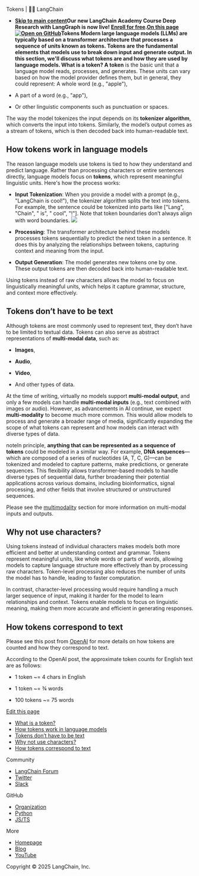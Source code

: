 Tokens | 🦜️🔗 LangChain
- **[Skip to main content](#__docusaurus_skipToContent_fallback)Our new LangChain Academy Course Deep Research with LangGraph is now live! [Enroll for free](https://academy.langchain.com/courses/deep-research-with-langgraph/?utm_medium=internal&utm_source=docs&utm_campaign=q3-2025_deep-research-course_co).[On this page![Open on GitHub ](https://img.shields.io/badge/Open%20on%20GitHub-grey?logo=github&logoColor=white)](https://github.com/langchain-ai/langchain/blob/master/docs/docs/concepts/tokens.mdx)Tokens Modern large language models (LLMs) are typically based on a transformer architecture that processes a sequence of units known as tokens. Tokens are the fundamental elements that models use to break down input and generate output. In this section, we&#x27;ll discuss what tokens are and how they are used by language models. What is a token?[​](#what-is-a-token) A token** is the basic unit that a language model reads, processes, and generates. These units can vary based on how the model provider defines them, but in general, they could represent: A whole word (e.g., "apple"),

- A part of a word (e.g., "app"),

- Or other linguistic components such as punctuation or spaces.

The way the model tokenizes the input depends on its **tokenizer algorithm**, which converts the input into tokens. Similarly, the model’s output comes as a stream of tokens, which is then decoded back into human-readable text.

## How tokens work in language models[​](#how-tokens-work-in-language-models)

The reason language models use tokens is tied to how they understand and predict language. Rather than processing characters or entire sentences directly, language models focus on **tokens**, which represent meaningful linguistic units. Here&#x27;s how the process works:

- **Input Tokenization**: When you provide a model with a prompt (e.g., "LangChain is cool!"), the tokenizer algorithm splits the text into tokens. For example, the sentence could be tokenized into parts like ["Lang", "Chain", " is", " cool", "!"]. Note that token boundaries don’t always align with word boundaries. ![ ](/assets/images/tokenization-10f566ab6774724e63dd99646f69655c.png)

- **Processing**: The transformer architecture behind these models processes tokens sequentially to predict the next token in a sentence. It does this by analyzing the relationships between tokens, capturing context and meaning from the input.

- **Output Generation**: The model generates new tokens one by one. These output tokens are then decoded back into human-readable text.

Using tokens instead of raw characters allows the model to focus on linguistically meaningful units, which helps it capture grammar, structure, and context more effectively.

## Tokens don’t have to be text[​](#tokens-dont-have-to-be-text)

Although tokens are most commonly used to represent text, they don’t have to be limited to textual data. Tokens can also serve as abstract representations of **multi-modal data**, such as:

- **Images**,

- **Audio**,

- **Video**,

- And other types of data.

At the time of writing, virtually no models support **multi-modal output**, and only a few models can handle **multi-modal inputs** (e.g., text combined with images or audio). However, as advancements in AI continue, we expect **multi-modality** to become much more common. This would allow models to process and generate a broader range of media, significantly expanding the scope of what tokens can represent and how models can interact with diverse types of data.

noteIn principle, **anything that can be represented as a sequence of tokens** could be modeled in a similar way. For example, **DNA sequences**—which are composed of a series of nucleotides (A, T, C, G)—can be tokenized and modeled to capture patterns, make predictions, or generate sequences. This flexibility allows transformer-based models to handle diverse types of sequential data, further broadening their potential applications across various domains, including bioinformatics, signal processing, and other fields that involve structured or unstructured sequences.

Please see the [multimodality](/docs/concepts/multimodality/) section for more information on multi-modal inputs and outputs.

## Why not use characters?[​](#why-not-use-characters)

Using tokens instead of individual characters makes models both more efficient and better at understanding context and grammar. Tokens represent meaningful units, like whole words or parts of words, allowing models to capture language structure more effectively than by processing raw characters. Token-level processing also reduces the number of units the model has to handle, leading to faster computation.

In contrast, character-level processing would require handling a much larger sequence of input, making it harder for the model to learn relationships and context. Tokens enable models to focus on linguistic meaning, making them more accurate and efficient in generating responses.

## How tokens correspond to text[​](#how-tokens-correspond-to-text)

Please see this post from [OpenAI](https://help.openai.com/en/articles/4936856-what-are-tokens-and-how-to-count-them) for more details on how tokens are counted and how they correspond to text.

According to the OpenAI post, the approximate token counts for English text are as follows:

- 1 token ~= 4 chars in English

- 1 token ~= ¾ words

- 100 tokens ~= 75 words

[Edit this page](https://github.com/langchain-ai/langchain/edit/master/docs/docs/concepts/tokens.mdx)

- [What is a token?](#what-is-a-token)
- [How tokens work in language models](#how-tokens-work-in-language-models)
- [Tokens don’t have to be text](#tokens-dont-have-to-be-text)
- [Why not use characters?](#why-not-use-characters)
- [How tokens correspond to text](#how-tokens-correspond-to-text)

Community

- [LangChain Forum](https://forum.langchain.com/)
- [Twitter](https://twitter.com/LangChainAI)
- [Slack](https://www.langchain.com/join-community)

GitHub

- [Organization](https://github.com/langchain-ai)
- [Python](https://github.com/langchain-ai/langchain)
- [JS/TS](https://github.com/langchain-ai/langchainjs)

More

- [Homepage](https://langchain.com)
- [Blog](https://blog.langchain.dev)
- [YouTube](https://www.youtube.com/@LangChain)

Copyright © 2025 LangChain, Inc.
